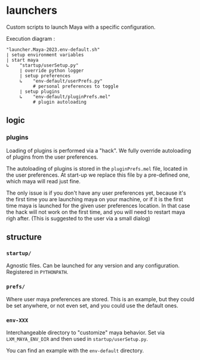 # launchers

Custom scripts to launch Maya with a specific configuration.

Execution diagram :

```shell
"launcher.Maya-2023.env-default.sh"
∣ setup environment variables
∣ start maya
↳    "startup/userSetup.py"
     ∣ override python logger
     ∣ setup preferences
     ↳    "env-default/userPrefs.py"
          # personal preferences to toggle
     ∣ setup plugins
     ↳    "env-default/pluginPrefs.mel"
          # plugin autoloading
```

## logic

### plugins

Loading of plugins is performed via a "hack". We fully override autoloading
of plugins from the user preferences.

The autoloading of plugins is stored in the `pluginPrefs.mel` file, located in the
user preferences. At start-up we replace this file by a pre-defined one, which
maya will read just fine.

The only issue is if you don't have any user preferences yet, because it's the
first time you are launching maya on your machine, or if it is the first time maya
is launched for the given user preferences location. In that case the hack will not
work on the first time, and you will need to restart maya righ after.
(This is suggested to the user via a small dialog)


## structure

### `startup/`

Agnostic files. Can be launched for any version and any configuration.
Registered in `PYTHONPATH`.

### `prefs/` 

Where user maya preferences are stored. This is an example, but they could
be set anywhere, or not even set, and you could use the default ones.

### `env-XXX` 

Interchangeable directory to "customize" maya behavior. Set via `LXM_MAYA_ENV_DIR`
and then used in `startup/userSetup.py`.

You can find an example with the `env-default` directory.